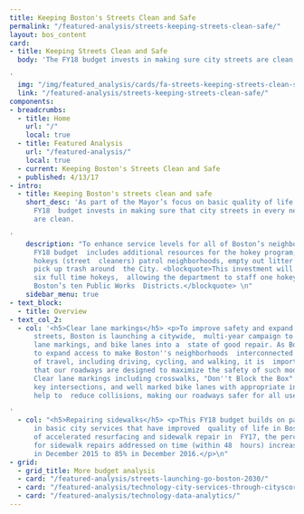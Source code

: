 ```yaml
---
title: Keeping Boston's Streets Clean and Safe
permalink: "/featured-analysis/streets-keeping-streets-clean-safe/"
layout: bos_content
card:
- title: Keeping Streets Clean and Safe
  body: 'The FY18 budget invests in making sure city streets are clean and safe.

'
  img: "/img/featured_analysis/cards/fa-streets-keeping-streets-clean-safe.jpg"
  link: "/featured-analysis/streets-keeping-streets-clean-safe/"
components:
- breadcrumbs:
  - title: Home
    url: "/"
    local: true
  - title: Featured Analysis
    url: "/featured-analysis/"
    local: true
  - current: Keeping Boston's Streets Clean and Safe
  - published: 4/13/17
- intro:
  - title: Keeping Boston's streets clean and safe
    short_desc: 'As part of the Mayor’s focus on basic quality of life issues, the
      FY18  budget invests in making sure that city streets in every neighborhood
      are clean.

'
    description: "To enhance service levels for all of Boston’s neighborhoods, the
      FY18 budget  includes additional resources for the hokey program, where City
      hokeys (street  cleaners) patrol neighborhoods, empty out litter baskets, and
      pick up trash around  the City. <blockquote>This investment will fund an additional
      six full time hokeys,  allowing the department to staff one hokey in each of
      Boston’s ten Public Works  Districts.</blockquote> \n"
    sidebar_menu: true
- text_block:
  - title: Overview
- text_col_2:
  - col: '<h5>Clear lane markings</h5> <p>To improve safety and expand access to our
      streets, Boston is launching a citywide,  multi-year campaign to bring all crosswalks,
      lane markings, and bike lanes into a  state of good repair. As Boston works
      to expand access to make Boston''s neighborhoods  interconnected for all modes
      of travel, including driving, cycling, and walking, it is  important to ensure
      that our roadways are designed to maximize the safety of such modes  of travel.
      Clear lane markings including crosswalks, "Don''t Block the Box" markings  at
      key intersections, and well marked bike lanes with appropriate insignia all
      help to  reduce collisions, making our roadways safer for all users. </p>

'
  - col: "<h5>Repairing sidewalks</h5> <p>This FY18 budget builds on past investments
      in basic city services that have improved  quality of life in Boston. As a result
      of accelerated resurfacing and sidewalk repair in  FY17, the percentage of requests
      for sidewalk repairs addressed on time (within 48  hours) increased from 66%
      in December 2015 to 85% in December 2016.</p>\n"
- grid:
  - grid_title: More budget analysis
  - card: "/featured-analysis/streets-launching-go-boston-2030/"
  - card: "/featured-analysis/technology-city-services-through-cityscore/"
  - card: "/featured-analysis/technology-data-analytics/"
---
```


